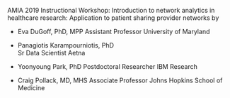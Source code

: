 AMIA 2019 Instructional Workshop:
Introduction to network analytics in healthcare research: Application to patient sharing provider networks
by 
- Eva DuGoff, PhD, MPP
Assistant Professor
University of Maryland

- Panagiotis Karampourniotis, PhD <br>
Sr Data Scientist
Aetna

- Yoonyoung Park, PhD
Postdoctoral Researcher
IBM Research

- Craig Pollack, MD, MHS
Associate Professor
Johns Hopkins School of Medicine

